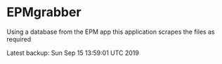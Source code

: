 # EPMgrabber
Using a database from the EPM app this application scrapes the files as required


Latest backup: Sun Sep 15 13:59:01 UTC 2019
